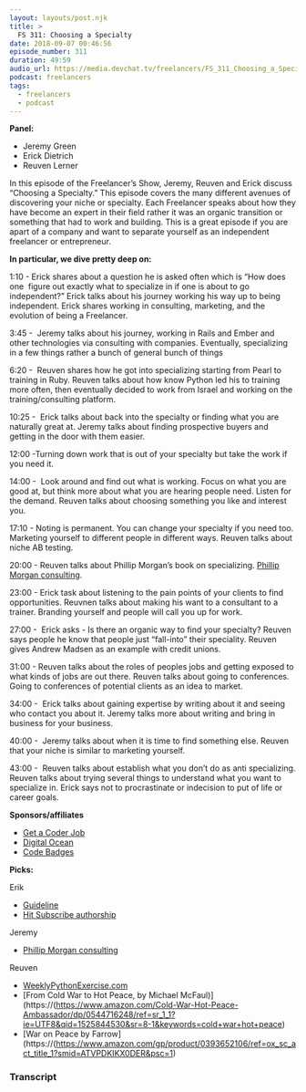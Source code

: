 ```yaml
---
layout: layouts/post.njk
title: >
  FS 311: Choosing a Specialty
date: 2018-09-07 00:46:56
episode_number: 311
duration: 49:59
audio_url: https://media.devchat.tv/freelancers/FS_311_Choosing_a_Specialty.mp3
podcast: freelancers
tags:
  - freelancers
  - podcast
---
```


**Panel:**

- Jeremy Green
- Erick Dietrich
- Reuven Lerner

In this episode of the Freelancer’s Show, Jeremy, Reuven and Erick discuss “Choosing a Specialty.” This episode covers the many different avenues of discovering your niche or specialty. Each Freelancer speaks about how they have become an expert in their field rather it was an organic transition or something that had to work and building. This is a great episode if you are apart of a company and want to separate yourself as an independent freelancer or entrepreneur.

**In particular, we dive pretty deep on:**

1:10 - Erick shares about a question he is asked often which is “How does one&nbsp; figure out exactly what to specialize in if one is about to go independent?” Erick talks about his journey working his way up to being independent. Erick shares working in consulting, marketing, and the evolution of being a Freelancer.

3:45 -&nbsp; Jeremy talks about his journey, working in Rails and Ember and other technologies via consulting with companies. Eventually, specializing in a few things rather a bunch of general bunch of things

6:20 -&nbsp; Reuven shares how he got into specializing starting from Pearl to training in Ruby. Reuven talks about how know Python led his to training more often, then eventually decided to work from Israel and working on the training/consulting platform.

10:25 -&nbsp; Erick talks about back into the specialty or finding what you are naturally great at. Jeremy talks about finding prospective buyers and getting in the door with them easier.

12:00 -Turning down work that is out of your specialty but take the work if you need it.

14:00 -&nbsp; Look around and find out what is working. Focus on what you are good at, but think more about what you are hearing people need. Listen for the demand. Reuven talks about choosing something you like and interest you.

17:10 -&nbsp;Noting is permanent. You can change your specialty if you need too. Marketing yourself to different people in different ways. Reuven talks about niche AB testing.

20:00 -&nbsp;Reuven talks about Phillip Morgan’s book on specializing. [Phillip Morgan consulting](https://philipmorganconsulting.com/the-positioning-manual-for-technical-firms/).

23:00 - Erick task about listening to the pain points of your clients to find opportunities. Reuvnen talks about making his want to a consultant to a trainer. Branding yourself and people will call you up for work.

27:00 -&nbsp; Erick asks - Is there an organic way to find your specialty? Reuven says people he know that people just “fall-into” their speciality. Reuven gives Andrew Madsen as an example with credit unions.

31:00 - Reuven talks about the roles of peoples jobs and getting exposed to what kinds of jobs are out there. Reuven talks about going to conferences. Going to conferences of potential clients as an idea to market.

34:00 -&nbsp; Erick talks about gaining expertise by writing about it and seeing who contact you about it. Jeremy talks more about writing and bring in business for your business.

40:00 -&nbsp; Jeremy talks about when it is time to find something else. Reuven that your niche is similar to marketing yourself.

43:00 -&nbsp; Reuven talks about establish what you don’t do as anti specializing. Reuven talks about trying several things to understand what you want to specialize in. Erick says not to procrastinate or indecision to put of life or career goals.

**Sponsors/affiliates**

- [Get a Coder Job](https://devchat.tv/get-a-coder-job/)
- [Digital Ocean](https://www.digitalocean.com)
- [Code Badges](https://codebadge.org)

**Picks:**

Erik

- [Guideline](https://www.guideline.com)
- [Hit Subscribe authorship](https://www.hitsubscribe.com/apply-to-be-an-author/)

Jeremy

- [Phillip Morgan consulting](https://philipmorganconsulting.com/the-positioning-manual-for-technical-firms/)

Reuven

- [WeeklyPythonExercise.com](https://weeklypythonexercise.com/)
- [From Cold War to Hot Peace, by Michael McFaul)](https://(https://www.amazon.com/Cold-War-Hot-Peace-Ambassador/dp/0544716248/ref=sr_1_1?ie=UTF8&qid=1525844530&sr=8-1&keywords=cold+war+hot+peace)
- [War on Peace by Farrow](https://(https://www.amazon.com/gp/product/0393652106/ref=ox_sc_act_title_1?smid=ATVPDKIKX0DER&psc=1)

### Transcript

